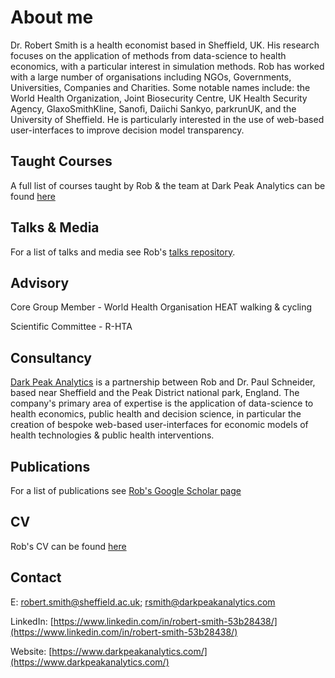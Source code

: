 # About me

Dr. Robert Smith is a health economist based in Sheffield, UK.  His research focuses on the application of methods from data-science to health economics, with a particular interest in simulation methods. Rob has worked with a large number of organisations including NGOs, Governments, Universities, Companies and Charities. Some notable names include: the World Health Organization, Joint Biosecurity Centre, UK Health Security Agency, GlaxoSmithKline, Sanofi, Daiichi Sankyo, parkrunUK, and the University of Sheffield. He is particularly interested in the use of web-based user-interfaces to improve decision model transparency.

## Taught Courses
A full list of courses taught by Rob & the team at Dark Peak Analytics can be found [here](https://docs.google.com/document/d/1FpVfykhLOnvZgj1FfYcbfbpAsvqb_52us6xmTlTLoWc/edit?usp=sharing)

## Talks & Media

For a list of talks and media see Rob's [talks repository](https://github.com/RobertASmith/talks).

## Advisory

Core Group Member -  World Health Organisation HEAT walking & cycling

Scientific Committee - R-HTA

## Consultancy

[Dark Peak Analytics](https://www.darkpeakanalytics.com/) is a partnership between Rob and Dr. Paul Schneider, based near Sheffield and the Peak District national park, England. The company's primary area of expertise is the application of data-science to health economics, public health and decision science,  in particular the creation of bespoke web-based user-interfaces for economic models of health technologies & public health interventions. 

## Publications

For a list of publications see [Rob's Google Scholar page](https://scholar.google.com/citations?hl=en&user=Wpj2R6MAAAAJ)

## CV
Rob's CV can be found [here](https://drive.google.com/file/d/1AYbcX4-XC7ccXRhgaZG04eOqZgg9BEty/view?usp=sharing)

## Contact

E: robert.smith@sheffield.ac.uk; rsmith@darkpeakanalytics.com

LinkedIn: [https://www.linkedin.com/in/robert-smith-53b28438/](https://www.linkedin.com/in/robert-smith-53b28438/) 

Website: [https://www.darkpeakanalytics.com/](https://www.darkpeakanalytics.com/)



